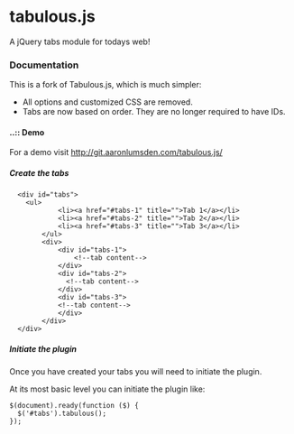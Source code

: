 tabulous.js
===========

A jQuery tabs module for todays web!

### Documentation

This is a fork of Tabulous.js, which is much simpler:

* All options and customized CSS are removed.
* Tabs are now based on order. They are no longer required to have IDs.

#### ..:: Demo
For a demo visit http://git.aaronlumsden.com/tabulous.js/

##### Create the tabs

`````
  <div id="tabs">
  	<ul>
			<li><a href="#tabs-1" title="">Tab 1</a></li>
			<li><a href="#tabs-2" title="">Tab 2</a></li>
			<li><a href="#tabs-3" title="">Tab 3</a></li>
		</ul>
		<div>
			<div id="tabs-1">
				<!--tab content-->
			</div>
			<div id="tabs-2">
			  <!--tab content-->
			</div>
			<div id="tabs-3">
		    <!--tab content-->
			</div>
		</div>
  </div>
`````
##### Initiate the plugin

Once you have created your tabs you will need to initiate the plugin.

At its most basic level you can initiate the plugin like:

`````					
$(document).ready(function ($) {
  $('#tabs').tabulous();
});
`````
